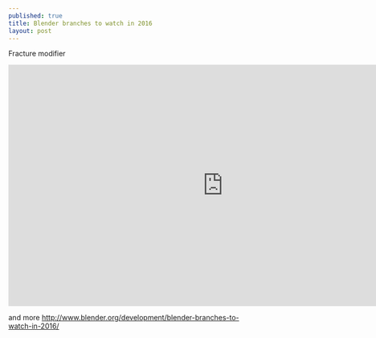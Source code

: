 ```yaml
---
published: true
title: Blender branches to watch in 2016
layout: post
---
```

Fracture modifier  
<iframe width="854" height="480" src="https://www.youtube.com/embed/3TAoJyqaWAA" frameborder="0" allowfullscreen></iframe>

and more <http://www.blender.org/development/blender-branches-to-watch-in-2016/>
